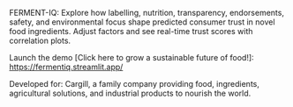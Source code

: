 FERMENT-IQ: Explore how labelling, nutrition, transparency, endorsements, safety, and environmental focus shape predicted consumer trust in novel food ingredients. Adjust factors and see real-time trust scores with correlation plots.

Launch the demo [Click here to grow a sustainable future of food!]: https://fermentiq.streamlit.app/

Developed for: Cargill, a family company providing food, ingredients, agricultural solutions, and industrial products to nourish the world.

